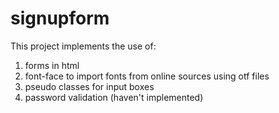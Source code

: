 # signupform
This project implements the use of:
1. forms in html
2. font-face to import fonts from online sources using otf files
3. pseudo classes for input boxes
4. password validation (haven't implemented)